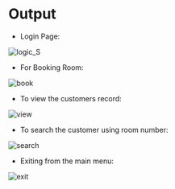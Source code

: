 # Output 

- Login Page:

![logic_S](https://user-images.githubusercontent.com/98875082/153701131-fdd1b8fa-96bb-448e-b648-e1e18f78025a.PNG)


- For Booking Room:

![book](https://user-images.githubusercontent.com/98875082/153701117-7f9236ea-208e-4d08-b54e-c0aada3c42e3.PNG)


- To view the customers record:

![view](https://user-images.githubusercontent.com/98875082/153701147-7df14de0-4fd3-425f-ba15-97338a0eb27e.PNG)


- To search the customer using room number:

![search](https://user-images.githubusercontent.com/98875082/153701158-828aa977-23bc-4717-842a-6af1757fb3cd.PNG)


- Exiting from the main menu:

![exit](https://user-images.githubusercontent.com/98875082/153701171-d63cd11e-9573-4903-b056-e3e2b5e43181.PNG)



